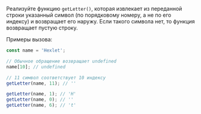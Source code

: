 
Реализуйте функцию `getLetter()`, которая извлекает из переданной строки указанный символ (по порядковому номеру, а не по его индексу) и возвращает его наружу. Если такого символа нет, то функция возвращает пустую строку.

Примеры вызова:

```javascript
const name = 'Hexlet';

// Обычное обращение возвращает undefined
name[10]; // undefined

// 11 символ соответствует 10 индексу
getLetter(name, 11); // ''

getLetter(name, 1); // 'H'
getLetter(name, 0); // ''
getLetter(name, 6); // 't'
```
